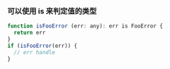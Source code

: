 ### 可以使用 is 来判定值的类型

```js
function isFooError (err: any): err is FooError {
  return err
}
if (isFooError(err)) {
  // err handle
}
```